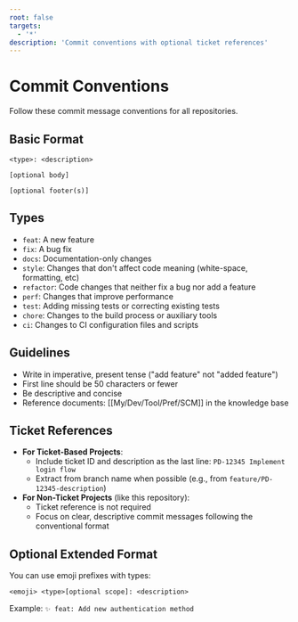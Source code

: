 ```yaml
---
root: false
targets:
  - '*'
description: 'Commit conventions with optional ticket references'
---
```


# Commit Conventions

Follow these commit message conventions for all repositories.

## Basic Format
```
<type>: <description>

[optional body]

[optional footer(s)]
```

## Types
- `feat`: A new feature
- `fix`: A bug fix
- `docs`: Documentation-only changes
- `style`: Changes that don't affect code meaning (white-space, formatting, etc)
- `refactor`: Code changes that neither fix a bug nor add a feature
- `perf`: Changes that improve performance
- `test`: Adding missing tests or correcting existing tests
- `chore`: Changes to the build process or auxiliary tools
- `ci`: Changes to CI configuration files and scripts

## Guidelines
- Write in imperative, present tense ("add feature" not "added feature")
- First line should be 50 characters or fewer
- Be descriptive and concise
- Reference documents: [[My/Dev/Tool/Pref/SCM]] in the knowledge base

## Ticket References
- **For Ticket-Based Projects**:
  - Include ticket ID and description as the last line: `PD-12345 Implement login flow`
  - Extract from branch name when possible (e.g., from `feature/PD-12345-description`)
- **For Non-Ticket Projects** (like this repository):
  - Ticket reference is not required
  - Focus on clear, descriptive commit messages following the conventional format

## Optional Extended Format
You can use emoji prefixes with types:
```
<emoji> <type>[optional scope]: <description>
```

Example: `✨ feat: Add new authentication method`